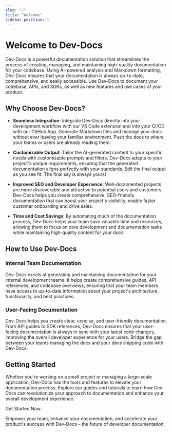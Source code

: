 ```yaml
---
slug: "/"
title: "Welcome"
sidebar_position: 1
---
```




# Welcome to Dev-Docs

Dev-Docs is a powerful documentation solution that streamlines the process of creating, managing, and maintaining high-quality documentation for your codebase. Using AI-powered analysis and Markdown formatting, Dev-Docs ensures that your documentation is always up-to-date, comprehensive, and easily accessible. Use Dev-Docs to document your codebase, APIs, and SDKs, as well as new features and use cases of your product.

## Why Choose Dev-Docs?

* **Seamless Integration**: Integrate Dev-Docs directly into your development workflow with our VS Code extension and into your CI/CD with our GitHub App. Generate Markdown files and manage your docs without ever leaving your familiar environment. Push the docs to where your teams or users are already reading them.

* **Customizable Output**: Tailor the AI-generated content to your specific needs with customizable prompts and filters. Dev-Docs adapts to your project's unique requirements, ensuring that the generated documentation aligns perfectly with your standards. Edit the final output as you see fit. The final say is always yours!

* **Improved SEO and Developer Experience**: Well-documented projects are more discoverable and attractive to potential users and customers. Dev-Docs helps you create comprehensive, SEO-friendly documentation that can boost your project's visibility, enable faster customer onboarding and drive sales.

* **Time and Cost Savings**: By automating much of the documentation process, Dev-Docs helps your team save valuable time and resources, allowing them to focus on core development and documentation tasks while maintaining high-quality content for your docs.

## How to Use Dev-Docs

### Internal Team Documentation

Dev-Docs excels at generating and maintaining documentation for your internal development teams. It helps create comprehensive guides, API references, and codebase overviews, ensuring that your team members have access to up-to-date information about your project's architecture, functionality, and best practices.

### User-Facing Documentation

Dev-Docs helps you create clear, concise, and user-friendly documentation. From API guides to SDK references, Dev-Docs ensures that your user-facing documentation is always in sync with your latest code changes, improving the overall developer experience for your users. Bridge the gap between your teams managing the docs and your devs shipping code with Dev-Docs.

## Getting Started

Whether you're working on a small project or managing a large-scale application, Dev-Docs has the tools and features to elevate your documentation process. Explore our guides and tutorials to learn how Dev-Docs can revolutionize your approach to documentation and enhance your overall development experience.

Get Started Now

Empower your team, enhance your documentation, and accelerate your product's success with Dev-Docs – the future of developer documentation.
